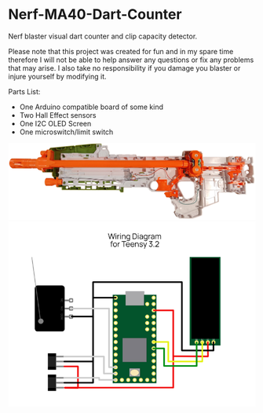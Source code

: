 # Nerf-MA40-Dart-Counter
Nerf blaster visual dart counter and clip capacity detector.

Please note that this project was created for fun and in my spare time therefore I will not be able to help answer any questions or fix any problems that may arise. I also take no responsibility if you damage you blaster or injure yourself by modifying it.

Parts List:
  - One Arduino compatible board of some kind
  - Two Hall Effect sensors
  - One I2C OLED Screen
  - One microswitch/limit switch

  ![Blaster Internals Before](/Media/Blaster_Internals_(Before).png)
  ![Teensy 3.2 Wiring Diagram](/Media/Wiring_Diagram.png)
